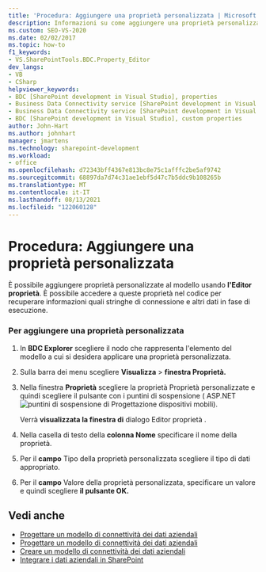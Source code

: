 ```yaml
---
title: 'Procedura: Aggiungere una proprietà personalizzata | Microsoft Docs'
description: Informazioni su come aggiungere una proprietà personalizzata al modello BDC (Business Data Connectivity) in SharePoint usando l'Editor proprietà in BDC Explorer di Visual Studio.
ms.custom: SEO-VS-2020
ms.date: 02/02/2017
ms.topic: how-to
f1_keywords:
- VS.SharePointTools.BDC.Property_Editor
dev_langs:
- VB
- CSharp
helpviewer_keywords:
- BDC [SharePoint development in Visual Studio], properties
- Business Data Connectivity service [SharePoint development in Visual Studio], properties
- Business Data Connectivity service [SharePoint development in Visual Studio], custom properties
- BDC [SharePoint development in Visual Studio], custom properties
author: John-Hart
ms.author: johnhart
manager: jmartens
ms.technology: sharepoint-development
ms.workload:
- office
ms.openlocfilehash: d72343bff4367e813bc8e75c1afffc2be5af9742
ms.sourcegitcommit: 68897da7d74c31ae1ebf5d47c7b5ddc9b108265b
ms.translationtype: MT
ms.contentlocale: it-IT
ms.lasthandoff: 08/13/2021
ms.locfileid: "122060128"
---
```

# <a name="how-to-add-a-custom-property"></a>Procedura: Aggiungere una proprietà personalizzata
  È possibile aggiungere proprietà personalizzate al modello usando **l'Editor proprietà**. È possibile accedere a queste proprietà nel codice per recuperare informazioni quali stringhe di connessione e altri dati in fase di esecuzione.

### <a name="to-add-a-custom-property"></a>Per aggiungere una proprietà personalizzata

1. In **BDC Explorer** scegliere il nodo che rappresenta l'elemento del modello a cui si desidera applicare una proprietà personalizzata.

2. Sulla barra dei menu scegliere **Visualizza**  >  **finestra Proprietà.**

3. Nella finestra **Proprietà** scegliere  la proprietà Proprietà personalizzate e quindi scegliere il pulsante con i puntini di sospensione ( ASP.NET ![puntini di sospensione di Progettazione dispositivi mobili](../sharepoint/media/mwellipsis.gif "Ellisse di ASP.NET Mobile Designer")).

     Verrà **visualizzata la finestra di** dialogo Editor proprietà .

4. Nella casella di testo della **colonna Nome** specificare il nome della proprietà.

5. Per il **campo** Tipo della proprietà personalizzata scegliere il tipo di dati appropriato.

6. Per il **campo** Valore della proprietà personalizzata, specificare un valore e quindi scegliere **il pulsante OK.**

## <a name="see-also"></a>Vedi anche
- [Progettare un modello di connettività dei dati aziendali](../sharepoint/designing-a-business-data-connectivity-model.md)
- [Progettare un modello di connettività dei dati aziendali](../sharepoint/designing-a-business-data-connectivity-model.md)
- [Creare un modello di connettività dei dati aziendali](../sharepoint/creating-a-business-data-connectivity-model.md)
- [Integrare i dati aziendali in SharePoint](../sharepoint/integrating-business-data-into-sharepoint.md)
